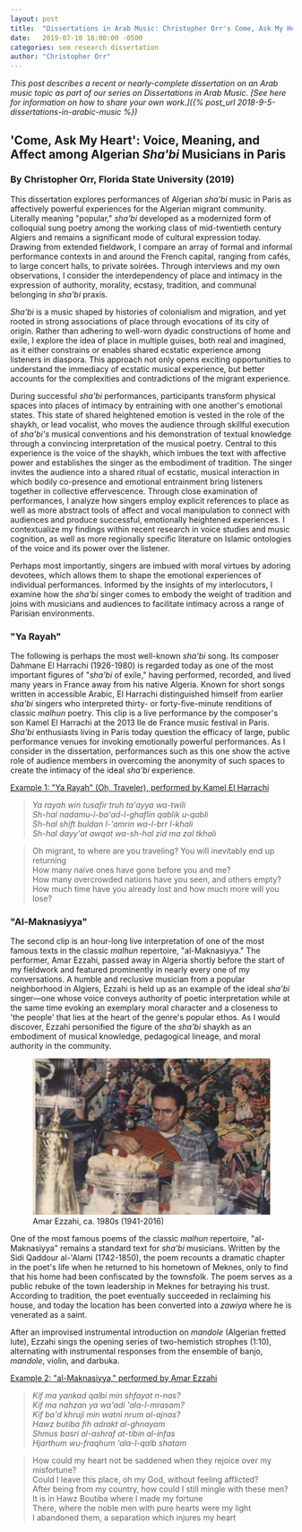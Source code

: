 ```yaml
---
layout: post
title:  "Dissertations in Arab Music: Christopher Orr's Come, Ask My Heart"
date:   2019-07-10 18:00:00 -0500
categories: sem research dissertation
author: "Christopher Orr"
---
```

*This post describes a recent or nearly-complete dissertation on an Arab music topic as part of our series on Dissertations in Arab Music. [See here for information on how to share your own work.]({% post_url 2018-9-5-dissertations-in-arabic-music %})*

## 'Come, Ask My Heart': Voice, Meaning, and Affect among Algerian *Sha'bi* Musicians in Paris

### By Christopher Orr, Florida State University (2019)

This dissertation explores performances of Algerian *sha'bi* music in Paris as affectively powerful experiences for the Algerian migrant community. Literally meaning "popular," *sha'bi* developed as a modernized form of colloquial sung poetry among the working class of mid-twentieth century Algiers and remains a significant mode of cultural expression today. Drawing from extended fieldwork, I compare an array of formal and informal performance contexts in and around the French capital, ranging from cafés, to large concert halls, to private soirées. Through interviews and my own observations, I consider the interdependency of place and intimacy in the expression of authority, morality, ecstasy, tradition, and communal belonging in *sha'bi* praxis.

*Sha'bi* is a music shaped by histories of colonialism and migration, and yet rooted in strong associations of place through evocations of its city of origin. Rather than adhering to well-worn dyadic constructions of home and exile, I explore the idea of place in multiple guises, both real and imagined, as it either constrains or enables shared ecstatic experience among listeners in diaspora. This approach not only opens exciting opportunities to understand the immediacy of ecstatic musical experience, but better accounts for the complexities and contradictions of the migrant experience.

During successful *sha'bi* performances, participants transform physical spaces into places of intimacy by entraining with one another's emotional states. This state of shared heightened emotion is vested in the role of the shaykh, or lead vocalist, who moves the audience through skillful execution of *sha'bi's* musical conventions and his demonstration of textual knowledge through a convincing interpretation of the musical poetry. Central to this experience is the voice of the shaykh, which imbues the text with affective power and establishes the singer as the embodiment of tradition. The singer invites the audience into a shared ritual of ecstatic, musical interaction in which bodily co-presence and emotional entrainment bring listeners together in collective effervescence. Through close examination of performances, I analyze how singers employ explicit references to place as well as more abstract tools of affect and vocal manipulation to connect with audiences and produce successful, emotionally heightened experiences. I contextualize my findings within recent research in voice studies and music cognition, as well as more regionally specific literature on Islamic ontologies of the voice and its power over the listener.

Perhaps most importantly, singers are imbued with moral virtues by adoring devotees, which allows them to shape the emotional experiences of individual performances. Informed by the insights of my interlocutors, I examine how the *sha'bi* singer comes to embody the weight of tradition and joins with musicians and audiences to facilitate intimacy across a range of Parisian environments.

### "Ya Rayah"

The following is perhaps the most well-known *sha'bi* song. Its composer Dahmane El Harrachi (1926-1980) is regarded today as one of the most important figures of "*sha'bi* of exile," having performed, recorded, and lived many years in France away from his native Algeria. Known for short songs written in accessible Arabic, El Harrachi distinguished himself from earlier *sha'bi* singers who interpreted thirty- or forty-five-minute renditions of classic *malhun* poetry. This clip is a live performance by the composer's son Kamel El Harrachi at the 2013 Ile de France music festival in Paris. *Sha'bi* enthusiasts living in Paris today question the efficacy of large, public performance venues for invoking emotionally powerful performances. As I consider in the dissertation, performances such as this one show the active role of audience members in overcoming the anonymity of such spaces to create the intimacy of the ideal *sha'bi* experience.

[Example 1: "Ya Rayah" (Oh, Traveler), performed by Kamel El Harrachi](https://www.youtube.com/watch?v=KPswSsa-WKU)

>*Ya rayah win tusafir truh ta'ayya wa-twili*  
>*Sh-hal nadamu-l-ba'ad-l-ghaflin qablik u-qabli*  
>*Sh-hal shift buldan l-'amrin wa-l-brr l-khali*  
>*Sh-hal dayy'at awqat wa-sh-hal zid ma zal tkhali*

>Oh migrant, to where are you traveling? You will inevitably end up returning  
>How many naïve ones have gone before you and me?  
>How many overcrowded nations have you seen, and others empty?  
>How much time have you already lost and how much more will you lose?

### "Al-Maknasiyya"

The second clip is an hour-long live interpretation of one of the most famous texts in the classic *malhun* repertoire, "al-Maknasiyya." The performer, Amar Ezzahi, passed away in Algeria shortly before the start of my fieldwork and featured prominently in nearly every one of my conversations. A humble and reclusive musician from a popular neighborhood in Algiers, Ezzahi is held up as an example of the ideal *sha'bi* singer—one whose voice conveys authority of poetic interpretation while at the same time evoking an exemplary moral character and a closeness to 'the people' that lies at the heart of the genre's popular ethos. As I would discover, Ezzahi personified the figure of the *sha'bi* shaykh as an embodiment of musical knowledge, pedagogical lineage, and moral authority in the community.

<figure class="image">
  <img src="/assets/ezzahi.png" alt="Amar Ezzahi">
  <figcaption>Amar Ezzahi, ca. 1980s (1941-2016)</figcaption>
</figure>

One of the most famous poems of the classic *malhun* repertoire, "al-Maknasiyya" remains a standard text for *sha'bi* musicians. Written by the Sidi Qaddour al-'Alami (1742-1850), the poem recounts a dramatic chapter in the poet's life when he returned to his hometown of Meknes, only to find that his home had been confiscated by the townsfolk. The poem serves as a public rebuke of the town leadership in Meknes for betraying his trust. According to tradition, the poet eventually succeeded in reclaiming his house, and today the location has been converted into a *zawiya* where he is venerated as a saint.

After an improvised instrumental introduction on *mandole* (Algerian fretted lute), Ezzahi sings the opening series of two-hemistich strophes (1:10), alternating with instrumental responses from the ensemble of banjo, *mandole*, violin, and darbuka.

[Example 2: "al-Maknasiyya," performed by Amar Ezzahi](https://www.youtube.com/watch?v=eFugXIrolRs&t=1796s)

> *Kif ma yankad qalbi min shfayat n-nas?*  
> *Kif ma nahzan ya wa'adi 'ala-l-mrasam?*  
> *Kif ba'd khruji min watni nrum al-ajnas?*  
> *Hawz butiba fih adrakt al-ghnayam*  
> *Shmus basri al-ashraf at-tibin al-infas*  
> *Hjarthum wu-fraqhum 'ala-l-qalb shatam*

> How could my heart not be saddened when they rejoice over my misfortune?  
> Could I leave this place, oh my God, without feeling afflicted?  
> After being from my country, how could I still mingle with these men?  
> It is in Hawz Boutiba where I made my fortune  
> There, where the noble men with pure hearts were my light  
> I abandoned them, a separation which injures my heart
